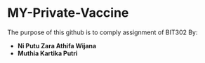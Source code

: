 # MY-Private-Vaccine
The purpose of this github is to comply assignment of BIT302
By: 
- **Ni Putu Zara Athifa Wijana**
- **Muthia Kartika Putri**
